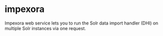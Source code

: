 impexora
========
Impexora web service lets you to run the Solr data import handler (DHI) on multiple Solr instances via one
request.
